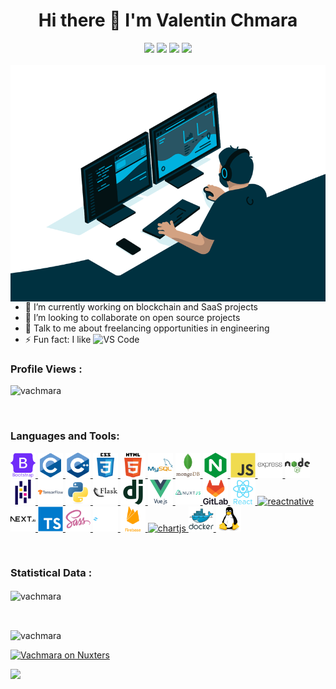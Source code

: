 <div align="center">
    <h1>Hi there 👋 I'm Valentin Chmara</h1>
</div>

<div align="center">
    <a href="https://www.linkedin.com/in/valentinchmara"><img
            src="https://img.shields.io/badge/Linkedin-0077b5?style=flat&logo=linkedin" /></a>
    <a href="https://twitter.com/ValentinChmara"><img
            src="https://img.shields.io/badge/Twitter-FFFFFF?style=flat&logo=twitter" /></a>
    <a href="https://stackoverflow.com/users/16482455/vachmara"><img
            src="https://img.shields.io/badge/Stack Overflow-f48024?style=flat&logo=stackoverflow&logoColor=white" /></a>
    <a href="https://t.me/vachmara"><img
            src="https://img.shields.io/badge/Telegram-0088cc?style=flat&logo=telegram" /></a>
</div>
<br>
<div align="center">
    <img align="right" src="https://github.com/vachmara/vachmara/blob/main/welcome.gif" alt="vachmara" />
</div>
<br>

- 🔭 I’m currently working on blockchain and SaaS projects
- 👯 I’m looking to collaborate on open source projects
- 💬 Talk to me about freelancing opportunities in engineering
- ⚡ Fun fact: I like ![VS
Code](http://img.shields.io/badge/-VS%20Code-007ACC?style=flat-square&logo=visual-studio-code&logoColor=000000)

<p align="right">
<h3>Profile Views : </h3> <img
    src="https://komarev.com/ghpvc/?username=vachmara&label=Profile%20views&color=0e75b6&style=flat" alt="vachmara" />
</p>

<br>

<h3 align="left">Languages and Tools:</h3>
<p align="left">
    <a href="https://getbootstrap.com" target="_blank"
        rel="noreferrer">
        <img src="https://raw.githubusercontent.com/devicons/devicon/master/icons/bootstrap/bootstrap-plain-wordmark.svg"
            alt="bootstrap" width="40" height="40" /> 
    </a> 
    <a href="https://www.cprogramming.com/" target="_blank"
        rel="noreferrer"> 
        <img src="https://raw.githubusercontent.com/devicons/devicon/master/icons/c/c-original.svg"
            alt="c" width="40" height="40" /> 
    </a> 
    <a href="https://www.w3schools.com/cpp/" target="_blank"
        rel="noreferrer">
        <img src="https://raw.githubusercontent.com/devicons/devicon/master/icons/cplusplus/cplusplus-original.svg"
            alt="cplusplus" width="40" height="40" /> 
    </a> 
    <a href="https://www.w3schools.com/css/" target="_blank"
        rel="noreferrer"> 
        <img
            src="https://raw.githubusercontent.com/devicons/devicon/master/icons/css3/css3-original-wordmark.svg"
            alt="css3" width="40" height="40" /> 
    </a>
    <a href="https://www.w3.org/html/" target="_blank"
        rel="noreferrer"> 
        <img
            src="https://raw.githubusercontent.com/devicons/devicon/master/icons/html5/html5-original-wordmark.svg"
            alt="html5" width="40" height="40" /> 
    </a> 
    <a href="https://www.mysql.com/" target="_blank" rel="noreferrer"> 
        <img
            src="https://raw.githubusercontent.com/devicons/devicon/master/icons/mysql/mysql-original-wordmark.svg"
            alt="mysql" width="40" height="40" />
    </a> 
    <a href="https://www.mongodb.com" target="_blank" rel="noreferrer">
        <img src="https://raw.githubusercontent.com/devicons/devicon/master/icons/mongodb/mongodb-original-wordmark.svg" alt="mongodb"
            width="40" height="40" /> 
    </a>
    <a href="https://www.nginx.com/" target="_blank" rel="noreferrer">
        <img src="https://raw.githubusercontent.com/devicons/devicon/master/icons/nginx/nginx-original.svg" alt="nginx"
            width="40" height="40" /> 
    </a>
    <a href="https://developer.mozilla.org/en-US/docs/Web/JavaScript"
        target="_blank" rel="noreferrer"> 
        <img
            src="https://raw.githubusercontent.com/devicons/devicon/master/icons/javascript/javascript-original.svg"
            alt="javascript" width="40" height="40" /> 
    </a> 
    <a href="https://developer.mozilla.org/en-US/docs/Web/JavaScript"
        target="_blank" rel="noreferrer"> 
        <img
            src="https://raw.githubusercontent.com/devicons/devicon/master/icons/express/express-original-wordmark.svg"
            alt="express" width="40" height="40" /> 
    </a> 
    <a href="https://nodejs.org" target="_blank"
        rel="noreferrer"> 
        <img
            src="https://raw.githubusercontent.com/devicons/devicon/master/icons/nodejs/nodejs-original-wordmark.svg"
            alt="nodejs" width="40" height="40" /> 
    </a> 
    <a href="https://pandas.pydata.org/" target="_blank"
        rel="noreferrer">
        <img src="https://raw.githubusercontent.com/devicons/devicon/2ae2a900d2f041da66e950e4d48052658d850630/icons/pandas/pandas-original.svg"
            alt="pandas" width="40" height="40" /> 
    </a> 
    <a href="https://www.tensorflow.org/" target="_blank" rel="noreferrer">
        <img src="https://raw.githubusercontent.com/devicons/devicon/master/icons/tensorflow/tensorflow-original-wordmark.svg" alt="tensorflow"
            width="40" height="40" /> 
    </a>
    <a href="https://www.python.org" target="_blank"
        rel="noreferrer"> 
        <img
            src="https://raw.githubusercontent.com/devicons/devicon/master/icons/python/python-original.svg"
            alt="python" width="40" height="40" /> 
    </a> 
    <a href="https://flask.palletsprojects.com/" target="_blank" rel="noreferrer">
        <img src="https://raw.githubusercontent.com/devicons/devicon/master/icons/flask/flask-original-wordmark.svg"
            alt="flask" width="40" height="40" /> 
    </a> 
    <a href="https://www.djangoproject.com/" target="_blank" rel="noreferrer">
        <img src="https://raw.githubusercontent.com/devicons/devicon/master/icons/django/django-plain.svg" alt="django"
            width="40" height="40" /> 
    </a>
    <a href="https://vuejs.org/" target="_blank" rel="noreferrer">
        <img src="https://raw.githubusercontent.com/devicons/devicon/master/icons/vuejs/vuejs-original-wordmark.svg"
            alt="vuejs" width="40" height="40" /> 
    </a> 
    <a href="https://www.nuxtjs.com" target="_blank" rel="noreferrer">
        <img src="https://raw.githubusercontent.com/devicons/devicon/master/icons/nuxtjs/nuxtjs-original-wordmark.svg" alt="nuxtjs"
            width="40" height="40" /> 
    </a>
    <a href="https://about.gitlab.com/" target="_blank" rel="noreferrer">
        <img src="https://raw.githubusercontent.com/devicons/devicon/master/icons/gitlab/gitlab-original-wordmark.svg" alt="gitlab"
            width="40" height="40" /> 
    </a>
    <!-- Add me React, React Native, Sass, Tailwind, Typescript, Firebasen, chart.js-->
    <a href="https://www.reactjs.org/" target="_blank" rel="noreferrer">
        <img src="https://raw.githubusercontent.com/devicons/devicon/master/icons/react/react-original-wordmark.svg" alt="react"
            width="40" height="40" />
    </a>
    <a href="https://www.reactnative.dev/" target="_blank" rel="noreferrer">
        <img src="https://reactnative.dev/img/header_logo.svg" alt="reactnative"
            width="40" height="40" />
    </a>
    <a href="https://nextjs.org/" target="_blank" rel="noreferrer">
        <img src="https://raw.githubusercontent.com/devicons/devicon/master/icons/nextjs/nextjs-original-wordmark.svg" alt="nextjs"
            width="40" height="40" />
    </a>
    <a href="https://www.typescriptlang.org/" target="_blank" rel="noreferrer">
        <img src="https://raw.githubusercontent.com/devicons/devicon/master/icons/typescript/typescript-original.svg" alt="typescript"
            width="40" height="40" />
    </a>
    <a href="https://sass-lang.com/" target="_blank" rel="noreferrer">
        <img src="https://raw.githubusercontent.com/devicons/devicon/master/icons/sass/sass-original.svg" alt="sass"
            width="40" height="40" />
    </a>
    <a href="https://tailwindcss.com/" target="_blank" rel="noreferrer">
        <img src="https://raw.githubusercontent.com/devicons/devicon/master/icons/tailwindcss/tailwindcss-original-wordmark.svg" alt="tailwind"
            width="40" height="40" />
    </a>
    <a href="https://firebase.google.com/" target="_blank" rel="noreferrer">
        <img src="https://raw.githubusercontent.com/devicons/devicon/master/icons/firebase/firebase-plain-wordmark.svg" alt="firebase"
            width="40" height="40" />
    </a>
    <a href="https://www.chartjs.org/" target="_blank" rel="noreferrer">
        <img src="https://www.chartjs.org/media/logo-title.svg" alt="chartjs"
            width="40" height="40" />
    </a>
    <a href="https://www.docker.com/" target="_blank" rel="noreferrer">
        <img src="https://raw.githubusercontent.com/devicons/devicon/master/icons/docker/docker-original-wordmark.svg" alt="docker"
            width="40" height="40" />
    </a>
    <a href="https://www.linux.org/" target="_blank" rel="noreferrer">
        <img src="https://raw.githubusercontent.com/devicons/devicon/master/icons/linux/linux-original.svg" alt="linux"
            width="40" height="40" />
    </a>
</p>

<br>

<h3>Statistical Data :</h3>
<p><img align="center"
    src="https://github-readme-stats.vercel.app/api/?username=vachmara&show_icons=true&bg_color=0d1117&text_color=ffffff&layout=compact"
    alt="vachmara" 
    bg_color=#808080/></p>

<br>

<p><img align="center" src="https://github-readme-streak-stats.herokuapp.com/?user=vachmara&theme=dark&background=0d1117&date_format=M%20j%5B%2C%20Y%5D" alt="vachmara" /></p>
<p>
  <a href="https://nuxters.nuxt.com/vachmara" target="_blank"><img src="https://nuxters.nuxt.com/__og-image__/image/vachmara/og.png" alt="Vachmara on Nuxters" width="500" /></a>
</p>
<p></p><img src="https://github-readme-stats.vercel.app/api/top-langs/?username=vachmara"/></p>

